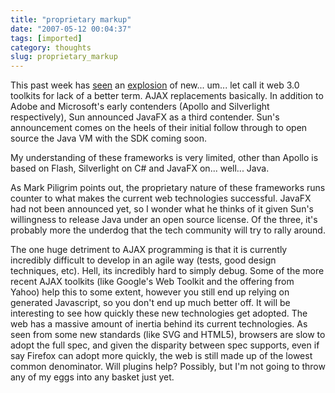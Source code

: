 ```yaml
---
title: "proprietary markup"
date: "2007-05-12 00:04:37"
tags: [imported]
category: thoughts
slug: proprietary_markup
---
```


This past week has
<a href="http://diveintomark.org/archives/2007/05/02/silly-season">seen</a> an
<a href="http://arstechnica.com/news.ars/post/20070501-microsofts-flash-killer-steals-the-show-at-mix07.html">explosion</a>
of new... um... let call it web 3.0 toolkits for lack of a better term. AJAX
replacements basically. In addition to Adobe and Microsoft's early contenders
(Apollo and Silverlight respectively), Sun announced JavaFX as a third
contender. Sun's announcement comes on the heels of their initial follow through
to open source the Java VM with the SDK coming soon.

My understanding of these frameworks is very limited, other than Apollo is based
on Flash, Silverlight on C# and JavaFX on... well... Java.

As Mark Piligrim points out, the proprietary nature of these frameworks runs
counter to what makes the current web technologies successful. JavaFX had not
been announced yet, so I wonder what he thinks of it given Sun's willingness to
release Java under an open source license. Of the three, it's probably more the
underdog that the tech community will try to rally around.

The one huge detriment to AJAX programming is that it is currently incredibly
difficult to develop in an agile way (tests, good design techniques, etc). Hell,
its incredibly hard to simply debug. Some of the more recent AJAX toolkits (like
Google's Web Toolkit and the offering from Yahoo) help this to some extent,
however you still end up relying on generated Javascript, so you don't end up
much better off. It will be interesting to see how quickly these new
technologies get adopted. The web has a massive amount of inertia behind its
current technologies. As seen from some new standards (like SVG and HTML5),
browsers are slow to adopt the full spec, and given the disparity between spec
supports, even if say Firefox can adopt more quickly, the web is still made up
of the lowest common denominator. Will plugins help? Possibly, but I'm not going
to throw any of my eggs into any basket just yet.
